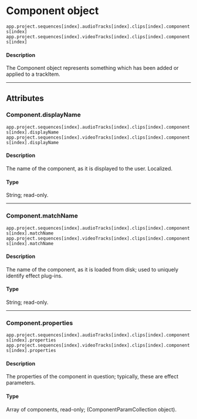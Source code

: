 # Component object

`app.project.sequences[index].audioTracks[index].clips[index].components[index]`
<br/>
`app.project.sequences[index].videoTracks[index].clips[index].components[index]`
<br/>

#### Description

The Component object represents something which has been added or applied to a trackItem.

---

## Attributes

### Component.displayName

`app.project.sequences[index].audioTracks[index].clips[index].components[index].displayName`
<br/>
`app.project.sequences[index].videoTracks[index].clips[index].components[index].displayName`
<br/>

#### Description

The name of the component, as it is displayed to the user. Localized.

#### Type

String; read-only.

---

### Component.matchName

`app.project.sequences[index].audioTracks[index].clips[index].components[index].matchName`
<br/>
`app.project.sequences[index].videoTracks[index].clips[index].components[index].matchName`
<br/>

#### Description

The name of the component, as it is loaded from disk; used to uniquely identify effect plug-ins.

#### Type

String; read-only.

---

### Component.properties

`app.project.sequences[index].audioTracks[index].clips[index].components[index].properties`
<br/>
`app.project.sequences[index].videoTracks[index].clips[index].components[index].properties`
<br/>

#### Description

The properties of the component in question; typically, these are effect parameters.

#### Type

Array of components, read-only; (ComponentParamCollection object).
